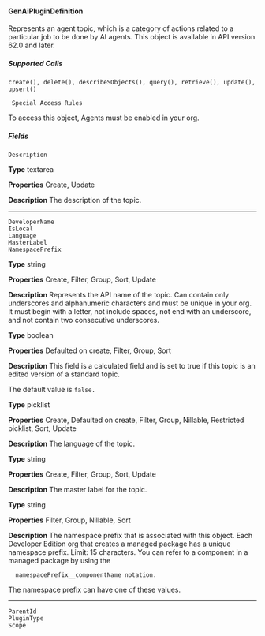 #### GenAiPluginDefinition

Represents an agent topic, which is a category of actions related to a particular job to be done by AI agents. This object is available in
API version 62.0 and later.

##### Supported Calls
```
create(), delete(), describeSObjects(), query(), retrieve(), update(), upsert()

 Special Access Rules

```
To access this object, Agents must be enabled in your org.

##### Fields

```
Description

```

**Type**
textarea

**Properties**
Create, Update

**Description**
The description of the topic.


-----

```
DeveloperName
IsLocal
Language
MasterLabel
NamespacePrefix

```

**Type**
string

**Properties**
Create, Filter, Group, Sort, Update

**Description**
Represents the API name of the topic. Can contain only underscores and alphanumeric
characters and must be unique in your org. It must begin with a letter, not include spaces,
not end with an underscore, and not contain two consecutive underscores.

**Type**
boolean

**Properties**
Defaulted on create, Filter, Group, Sort

**Description**
This field is a calculated field and is set to true if this topic is an edited version of a standard
topic.

The default value is `false.`

**Type**
picklist

**Properties**
Create, Defaulted on create, Filter, Group, Nillable, Restricted picklist, Sort, Update

**Description**
The language of the topic.

**Type**
string

**Properties**
Create, Filter, Group, Sort, Update

**Description**
The master label for the topic.

**Type**
string

**Properties**
Filter, Group, Nillable, Sort

**Description**
The namespace prefix that is associated with this object. Each Developer Edition org that
creates a managed package has a unique namespace prefix. Limit: 15 characters. You can
refer to a component in a managed package by using the
```
  namespacePrefix__componentName notation.

```
The namespace prefix can have one of these values.


-----

```
ParentId
PluginType
Scope
